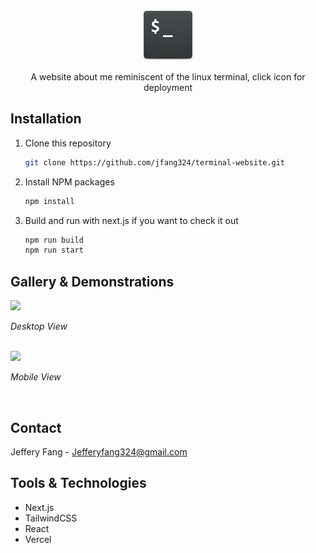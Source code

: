 <br />
<div align = "center">
    <a href = "https://terminal.jefferyfang.com">
        <img src = "./public/terminalicon.png" width = "80" height = "80">
    </a>
    <p align = "center">
        A website about me reminiscent of the linux terminal, click icon for deployment
    </p>
</div>

## Installation

1. Clone this repository

    ```sh
    git clone https://github.com/jfang324/terminal-website.git
    ```

2. Install NPM packages

    ```sh
    npm install
    ```

3. Build and run with next.js if you want to check it out

    ```sh
    npm run build
    npm run start
    ```

## Gallery & Demonstrations

<img src = "https://github.com/user-attachments/assets/2dbc8579-839f-4486-adaa-7501883a7171">
</img>

_Desktop View_

<br />
<img src = "https://github.com/user-attachments/assets/869d1ed0-015f-4939-bee3-63599bc8549a" width = "auto" height = "500">
</img>

_Mobile View_

<br />

## Contact

Jeffery Fang - Jefferyfang324@gmail.com

## Tools & Technologies

-   Next.js
-   TailwindCSS
-   React
-   Vercel
